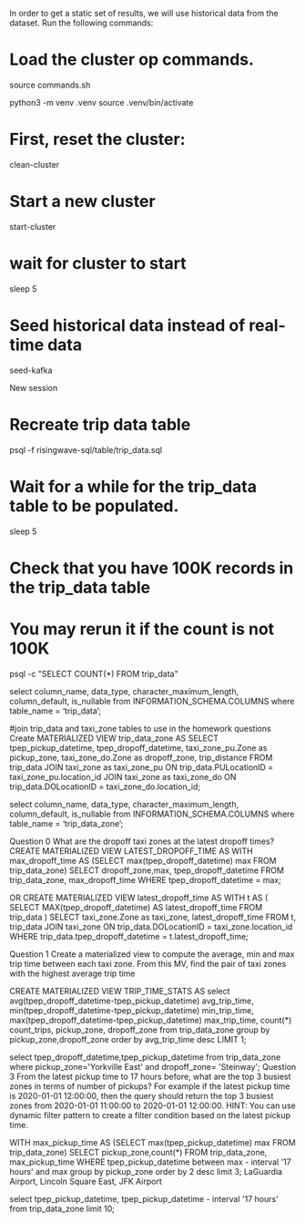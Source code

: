 
In order to get a static set of results, we will use historical data from the dataset.
Run the following commands:
# Load the cluster op commands.
source commands.sh

python3 -m venv .venv
source .venv/bin/activate

# First, reset the cluster:
clean-cluster
# Start a new cluster
start-cluster
# wait for cluster to start
sleep 5
# Seed historical data instead of real-time data
seed-kafka

New session
# Recreate trip data table
psql -f risingwave-sql/table/trip_data.sql
# Wait for a while for the trip_data table to be populated.
sleep 5
# Check that you have 100K records in the trip_data table
# You may rerun it if the count is not 100K
psql -c "SELECT COUNT(*) FROM trip_data"
 
select column_name, data_type, character_maximum_length, column_default, is_nullable
from INFORMATION_SCHEMA.COLUMNS where table_name = ‘trip_data’;
 
 

#join trip_data and taxi_zone tables to use in the homework questions
Create MATERIALIZED VIEW trip_data_zone AS
SELECT
    tpep_pickup_datetime,
    tpep_dropoff_datetime,
    taxi_zone_pu.Zone as pickup_zone,
    taxi_zone_do.Zone as dropoff_zone,
    trip_distance
FROM
    trip_data
        JOIN taxi_zone as taxi_zone_pu
             ON trip_data.PULocationID = taxi_zone_pu.location_id
        JOIN taxi_zone as taxi_zone_do
             ON trip_data.DOLocationID = taxi_zone_do.location_id;




select column_name, data_type, character_maximum_length, column_default, is_nullable
from INFORMATION_SCHEMA.COLUMNS where table_name = ‘trip_data_zone’;
 


Question 0
What are the dropoff taxi zones at the latest dropoff times?
CREATE MATERIALIZED VIEW LATEST_DROPOFF_TIME AS
WITH max_dropoff_time AS (SELECT max(tpep_dropoff_datetime) max FROM trip_data_zone) 
SELECT dropoff_zone,max, tpep_dropoff_datetime FROM trip_data_zone, max_dropoff_time
WHERE tpep_dropoff_datetime = max;

OR
CREATE MATERIALIZED VIEW latest_dropoff_time AS
    WITH t AS (
        SELECT MAX(tpep_dropoff_datetime) AS latest_dropoff_time
        FROM trip_data
    )
    SELECT taxi_zone.Zone as taxi_zone, latest_dropoff_time
    FROM t,
            trip_data
    JOIN taxi_zone
        ON trip_data.DOLocationID = taxi_zone.location_id
    WHERE trip_data.tpep_dropoff_datetime = t.latest_dropoff_time;

Question 1
Create a materialized view to compute the average, min and max trip time between each taxi zone.
From this MV, find the pair of taxi zones with the highest average trip time
 
CREATE MATERIALIZED VIEW TRIP_TIME_STATS AS
select avg(tpep_dropoff_datetime-tpep_pickup_datetime) avg_trip_time,
min(tpep_dropoff_datetime-tpep_pickup_datetime) min_trip_time,
max(tpep_dropoff_datetime-tpep_pickup_datetime) max_trip_time,
count(*) count_trips,
pickup_zone,
dropoff_zone 
from trip_data_zone
group by pickup_zone,dropoff_zone
order by avg_trip_time desc
LIMIT 1;

select tpep_dropoff_datetime,tpep_pickup_datetime
from trip_data_zone
where pickup_zone='Yorkville East'
and dropoff_zone= 'Steinway';
Question 3
From the latest pickup time to 17 hours before, what are the top 3 busiest zones in terms of number of pickups? For example if the latest pickup time is 2020-01-01 12:00:00, then the query should return the top 3 busiest zones from 2020-01-01 11:00:00 to 2020-01-01 12:00:00.
HINT: You can use dynamic filter pattern to create a filter condition based on the latest pickup time.

WITH max_pickup_time AS (SELECT max(tpep_pickup_datetime) max FROM trip_data_zone) 
SELECT pickup_zone,count(*) FROM trip_data_zone, max_pickup_time
WHERE tpep_pickup_datetime between max - interval '17 hours' and max
group by pickup_zone
order by 2 desc
limit 3;
LaGuardia Airport, Lincoln Square East, JFK Airport
 
select tpep_pickup_datetime, tpep_pickup_datetime - interval '17 hours' from trip_data_zone limit 10;




